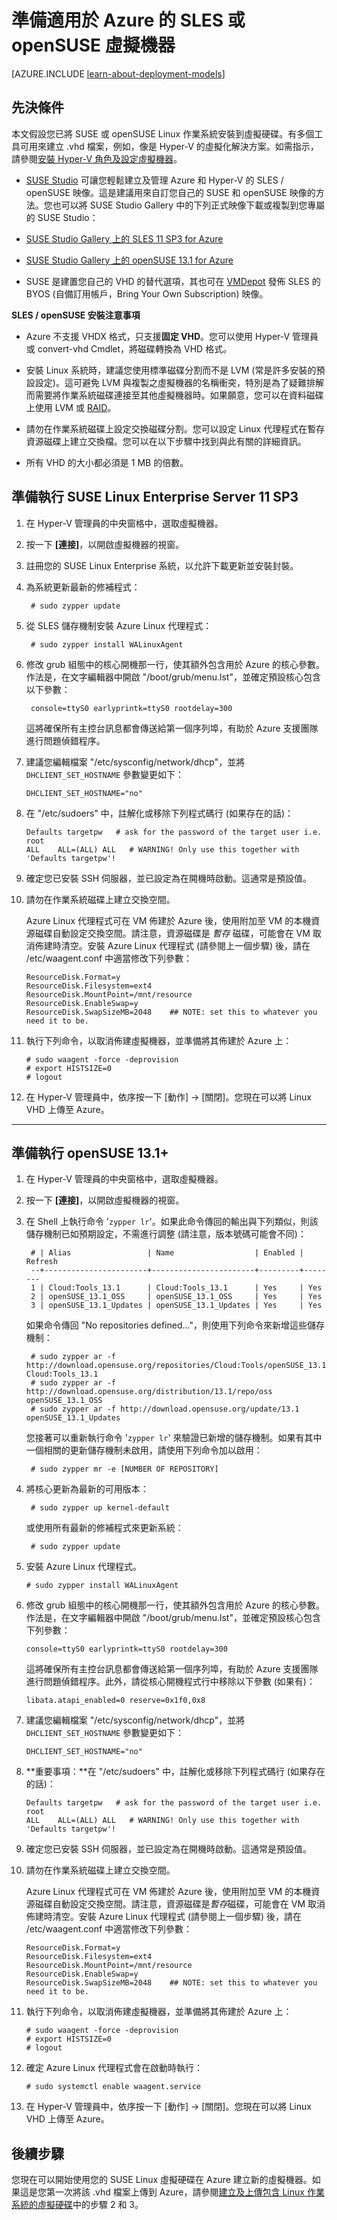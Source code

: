 <properties
	pageTitle="在 Azure 中建立及上傳 SUSE Linux VHD"
	description="了解如何建立及上傳包含 SUSE Linux 作業系統的 Azure 虛擬硬碟 (VHD)。"
	services="virtual-machines"
	documentationCenter=""
	authors="szarkos"
	manager="timlt"
	editor="tysonn"
	tags="azure-resource-manager,azure-service-management"/>

<tags
	ms.service="virtual-machines"
	ms.workload="infrastructure-services"
	ms.tgt_pltfrm="vm-linux"
	ms.devlang="na"
	ms.topic="article"
	ms.date="11/13/2015"
	ms.author="szark"/>

# 準備適用於 Azure 的 SLES 或 openSUSE 虛擬機器

[AZURE.INCLUDE [learn-about-deployment-models](../../includes/learn-about-deployment-models-both-include.md)]

## 先決條件 ##

本文假設您已將 SUSE 或 openSUSE Linux 作業系統安裝到虛擬硬碟。有多個工具可用來建立 .vhd 檔案，例如，像是 Hyper-V 的虛擬化解決方案。如需指示，請參閱[安裝 Hyper-V 角色及設定虛擬機器](http://technet.microsoft.com/library/hh846766.aspx)。

 - [SUSE Studio](http://www.susestudio.com) 可讓您輕鬆建立及管理 Azure 和 Hyper-V 的 SLES / openSUSE 映像。這是建議用來自訂您自己的 SUSE 和 openSUSE 映像的方法。您也可以將 SUSE Studio Gallery 中的下列正式映像下載或複製到您專屬的 SUSE Studio：

  - [SUSE Studio Gallery 上的 SLES 11 SP3 for Azure](http://susestudio.com/a/02kbT4/sles-11-sp3-for-windows-azure)
  - [SUSE Studio Gallery 上的 openSUSE 13.1 for Azure](https://susestudio.com/a/02kbT4/opensuse-13-1-for-windows-azure)


- SUSE 是建置您自己的 VHD 的替代選項，其也可在 [VMDepot](https://vmdepot.msopentech.com/User/Show?user=1007) 發佈 SLES 的 BYOS (自備訂用帳戶，Bring Your Own Subscription) 映像。


**SLES / openSUSE 安裝注意事項**

- Azure 不支援 VHDX 格式，只支援**固定 VHD**。您可以使用 Hyper-V 管理員或 convert-vhd Cmdlet，將磁碟轉換為 VHD 格式。

- 安裝 Linux 系統時，建議您使用標準磁碟分割而不是 LVM (常是許多安裝的預設設定)。這可避免 LVM 與複製之虛擬機器的名稱衝突，特別是為了疑難排解而需要將作業系統磁碟連接至其他虛擬機器時。如果願意，您可以在資料磁碟上使用 LVM 或 [RAID](virtual-machines-linux-configure-raid.md)。

- 請勿在作業系統磁碟上設定交換磁碟分割。您可以設定 Linux 代理程式在暫存資源磁碟上建立交換檔。您可以在以下步驟中找到與此有關的詳細資訊。

- 所有 VHD 的大小都必須是 1 MB 的倍數。


## 準備執行 SUSE Linux Enterprise Server 11 SP3 ##

1. 在 Hyper-V 管理員的中央窗格中，選取虛擬機器。

2. 按一下 **[連接]**，以開啟虛擬機器的視窗。

3. 註冊您的 SUSE Linux Enterprise 系統，以允許下載更新並安裝封裝。

4. 為系統更新最新的修補程式：

		# sudo zypper update

5. 從 SLES 儲存機制安裝 Azure Linux 代理程式：

		# sudo zypper install WALinuxAgent

6. 修改 grub 組態中的核心開機那一行，使其額外包含用於 Azure 的核心參數。作法是，在文字編輯器中開啟 "/boot/grub/menu.lst"，並確定預設核心包含以下參數：

		console=ttyS0 earlyprintk=ttyS0 rootdelay=300

	這將確保所有主控台訊息都會傳送給第一個序列埠，有助於 Azure 支援團隊進行問題偵錯程序。

7.	建議您編輯檔案 "/etc/sysconfig/network/dhcp"，並將 `DHCLIENT_SET_HOSTNAME` 參數變更如下：

		DHCLIENT_SET_HOSTNAME="no"

8.	在 "/etc/sudoers" 中，註解化或移除下列程式碼行 (如果存在的話)：

		Defaults targetpw   # ask for the password of the target user i.e. root
		ALL    ALL=(ALL) ALL   # WARNING! Only use this together with 'Defaults targetpw'!

9.	確定您已安裝 SSH 伺服器，並已設定為在開機時啟動。這通常是預設值。

10.	請勿在作業系統磁碟上建立交換空間。

	Azure Linux 代理程式可在 VM 佈建於 Azure 後，使用附加至 VM 的本機資源磁碟自動設定交換空間。請注意，資源磁碟是 *暫存* 磁碟，可能會在 VM 取消佈建時清空。安裝 Azure Linux 代理程式 (請參閱上一個步驟) 後，請在 /etc/waagent.conf 中適當修改下列參數：

		ResourceDisk.Format=y
		ResourceDisk.Filesystem=ext4
		ResourceDisk.MountPoint=/mnt/resource
		ResourceDisk.EnableSwap=y
		ResourceDisk.SwapSizeMB=2048    ## NOTE: set this to whatever you need it to be.

11.	執行下列命令，以取消佈建虛擬機器，並準備將其佈建於 Azure 上：

		# sudo waagent -force -deprovision
		# export HISTSIZE=0
		# logout

12. 在 Hyper-V 管理員中，依序按一下 [動作] -> [關閉]。您現在可以將 Linux VHD 上傳至 Azure。


----------

## 準備執行 openSUSE 13.1+ ##

1. 在 Hyper-V 管理員的中央窗格中，選取虛擬機器。

2. 按一下 **[連接]**，以開啟虛擬機器的視窗。

3. 在 Shell 上執行命令 '`zypper lr`'。如果此命令傳回的輸出與下列類似，則該儲存機制已如預期設定，不需進行調整 (請注意，版本號碼可能會不同)：

		# | Alias                 | Name                  | Enabled | Refresh
		--+-----------------------+-----------------------+---------+--------
		1 | Cloud:Tools_13.1      | Cloud:Tools_13.1      | Yes     | Yes
		2 | openSUSE_13.1_OSS     | openSUSE_13.1_OSS     | Yes     | Yes
		3 | openSUSE_13.1_Updates | openSUSE_13.1_Updates | Yes     | Yes

	如果命令傳回 "No repositories defined..."，則使用下列命令來新增這些儲存機制：

		# sudo zypper ar -f http://download.opensuse.org/repositories/Cloud:Tools/openSUSE_13.1 Cloud:Tools_13.1
		# sudo zypper ar -f http://download.opensuse.org/distribution/13.1/repo/oss openSUSE_13.1_OSS
		# sudo zypper ar -f http://download.opensuse.org/update/13.1 openSUSE_13.1_Updates

	您接著可以重新執行命令 '`zypper lr`' 來驗證已新增的儲存機制。如果有其中一個相關的更新儲存機制未啟用，請使用下列命令加以啟用：

		# sudo zypper mr -e [NUMBER OF REPOSITORY]


4. 將核心更新為最新的可用版本：

		# sudo zypper up kernel-default

	或使用所有最新的修補程式來更新系統：

		# sudo zypper update

5.	安裝 Azure Linux 代理程式。

		# sudo zypper install WALinuxAgent

6.	修改 grub 組態中的核心開機那一行，使其額外包含用於 Azure 的核心參數。作法是，在文字編輯器中開啟 "/boot/grub/menu.lst"，並確定預設核心包含下列參數：

		console=ttyS0 earlyprintk=ttyS0 rootdelay=300

	這將確保所有主控台訊息都會傳送給第一個序列埠，有助於 Azure 支援團隊進行問題偵錯程序。此外，請從核心開機程式行中移除以下參數 (如果有)：

		libata.atapi_enabled=0 reserve=0x1f0,0x8

7.	建議您編輯檔案 "/etc/sysconfig/network/dhcp"，並將 `DHCLIENT_SET_HOSTNAME` 參數變更如下：

		DHCLIENT_SET_HOSTNAME="no"

8.	**重要事項：**在 "/etc/sudoers" 中，註解化或移除下列程式碼行 (如果存在的話)：

		Defaults targetpw   # ask for the password of the target user i.e. root
		ALL    ALL=(ALL) ALL   # WARNING! Only use this together with 'Defaults targetpw'!

9.	確定您已安裝 SSH 伺服器，並已設定為在開機時啟動。這通常是預設值。

10.	請勿在作業系統磁碟上建立交換空間。

	Azure Linux 代理程式可在 VM 佈建於 Azure 後，使用附加至 VM 的本機資源磁碟自動設定交換空間。請注意，資源磁碟是*暫存*磁碟，可能會在 VM 取消佈建時清空。安裝 Azure Linux 代理程式 (請參閱上一個步驟) 後，請在 /etc/waagent.conf 中適當修改下列參數：

		ResourceDisk.Format=y
		ResourceDisk.Filesystem=ext4
		ResourceDisk.MountPoint=/mnt/resource
		ResourceDisk.EnableSwap=y
		ResourceDisk.SwapSizeMB=2048    ## NOTE: set this to whatever you need it to be.

11.	執行下列命令，以取消佈建虛擬機器，並準備將其佈建於 Azure 上：

		# sudo waagent -force -deprovision
		# export HISTSIZE=0
		# logout

12. 確定 Azure Linux 代理程式會在啟動時執行：

		# sudo systemctl enable waagent.service

13. 在 Hyper-V 管理員中，依序按一下 [動作] -> [關閉]。您現在可以將 Linux VHD 上傳至 Azure。

## 後續步驟
您現在可以開始使用您的 SUSE Linux 虛擬硬碟在 Azure 建立新的虛擬機器。如果這是您第一次將該 .vhd 檔案上傳到 Azure，請參閱[建立及上傳包含 Linux 作業系統的虛擬硬碟](virtual-machines-linux-create-upload-vhd.md)中的步驟 2 和 3。

<!---HONumber=AcomDC_0211_2016-->